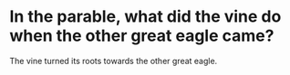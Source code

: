 # In the parable, what did the vine do when the other great eagle came?

The vine turned its roots towards the other great eagle.
